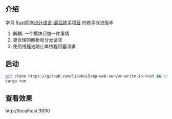 ## 介绍

学习 [Rust程序设计语言-最后练手项目](https://rustwiki.org/zh-CN/book/ch20-00-final-project-a-web-server.html) 的练手改进版本

1. 解耦: 一个模块只做一件事情
2. 更合理的解析和分发请求
3. 使用线程池防止单线程阻塞请求


## 启动

```sh
git clone https://github.com/liaohui5/mp-web-server-write-in-rust && cd -
cargo run
```

## 查看效果

http://localhost:3000

